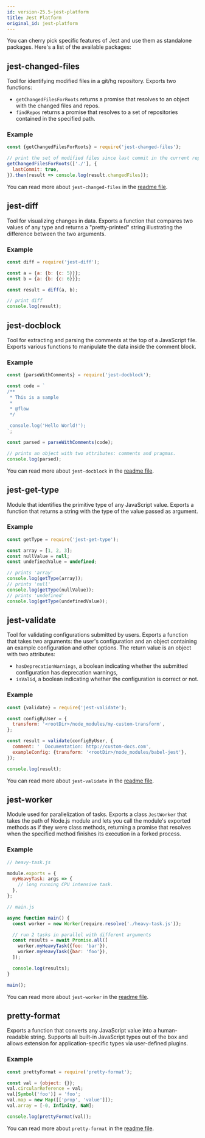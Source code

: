 ```yaml
---
id: version-25.5-jest-platform
title: Jest Platform
original_id: jest-platform
---
```


You can cherry pick specific features of Jest and use them as standalone packages. Here's a list of the available packages:

## jest-changed-files

Tool for identifying modified files in a git/hg repository. Exports two functions:

- `getChangedFilesForRoots` returns a promise that resolves to an object with the changed files and repos.
- `findRepos` returns a promise that resolves to a set of repositories contained in the specified path.

### Example

```javascript
const {getChangedFilesForRoots} = require('jest-changed-files');

// print the set of modified files since last commit in the current repo
getChangedFilesForRoots(['./'], {
  lastCommit: true,
}).then(result => console.log(result.changedFiles));
```

You can read more about `jest-changed-files` in the [readme file](https://github.com/facebook/jest/blob/master/packages/jest-changed-files/README.md).

## jest-diff

Tool for visualizing changes in data. Exports a function that compares two values of any type and returns a "pretty-printed" string illustrating the difference between the two arguments.

### Example

```javascript
const diff = require('jest-diff');

const a = {a: {b: {c: 5}}};
const b = {a: {b: {c: 6}}};

const result = diff(a, b);

// print diff
console.log(result);
```

## jest-docblock

Tool for extracting and parsing the comments at the top of a JavaScript file. Exports various functions to manipulate the data inside the comment block.

### Example

```javascript
const {parseWithComments} = require('jest-docblock');

const code = `
/**
 * This is a sample
 *
 * @flow
 */
 
 console.log('Hello World!');
`;

const parsed = parseWithComments(code);

// prints an object with two attributes: comments and pragmas.
console.log(parsed);
```

You can read more about `jest-docblock` in the [readme file](https://github.com/facebook/jest/blob/master/packages/jest-docblock/README.md).

## jest-get-type

Module that identifies the primitive type of any JavaScript value. Exports a function that returns a string with the type of the value passed as argument.

### Example

```javascript
const getType = require('jest-get-type');

const array = [1, 2, 3];
const nullValue = null;
const undefinedValue = undefined;

// prints 'array'
console.log(getType(array));
// prints 'null'
console.log(getType(nullValue));
// prints 'undefined'
console.log(getType(undefinedValue));
```

## jest-validate

Tool for validating configurations submitted by users. Exports a function that takes two arguments: the user's configuration and an object containing an example configuration and other options. The return value is an object with two attributes:

- `hasDeprecationWarnings`, a boolean indicating whether the submitted configuration has deprecation warnings,
- `isValid`, a boolean indicating whether the configuration is correct or not.

### Example

```javascript
const {validate} = require('jest-validate');

const configByUser = {
  transform: '<rootDir>/node_modules/my-custom-transform',
};

const result = validate(configByUser, {
  comment: '  Documentation: http://custom-docs.com',
  exampleConfig: {transform: '<rootDir>/node_modules/babel-jest'},
});

console.log(result);
```

You can read more about `jest-validate` in the [readme file](https://github.com/facebook/jest/blob/master/packages/jest-validate/README.md).

## jest-worker

Module used for parallelization of tasks. Exports a class `JestWorker` that takes the path of Node.js module and lets you call the module's exported methods as if they were class methods, returning a promise that resolves when the specified method finishes its execution in a forked process.

### Example

```javascript
// heavy-task.js

module.exports = {
  myHeavyTask: args => {
    // long running CPU intensive task.
  },
};
```

```javascript
// main.js

async function main() {
  const worker = new Worker(require.resolve('./heavy-task.js'));

  // run 2 tasks in parallel with different arguments
  const results = await Promise.all([
    worker.myHeavyTask({foo: 'bar'}),
    worker.myHeavyTask({bar: 'foo'}),
  ]);

  console.log(results);
}

main();
```

You can read more about `jest-worker` in the [readme file](https://github.com/facebook/jest/blob/master/packages/jest-worker/README.md).

## pretty-format

Exports a function that converts any JavaScript value into a human-readable string. Supports all built-in JavaScript types out of the box and allows extension for application-specific types via user-defined plugins.

### Example

```javascript
const prettyFormat = require('pretty-format');

const val = {object: {}};
val.circularReference = val;
val[Symbol('foo')] = 'foo';
val.map = new Map([['prop', 'value']]);
val.array = [-0, Infinity, NaN];

console.log(prettyFormat(val));
```

You can read more about `pretty-format` in the [readme file](https://github.com/facebook/jest/blob/master/packages/pretty-format/README.md).
